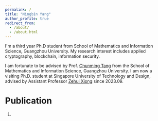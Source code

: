 ```yaml
---
permalink: /
title: "Ningbin Yang"
author_profile: true
redirect_from: 
  - /about/
  - /about.html
---
```


I'm a third year Ph.D student from School of Mathematics and Information Science, Guangzhou University. My research interest includes applied cryptography, blockchain, information security.

I am fortunate to be advised by Prof. [Chunming Tang](https://maths.gzhu.edu.cn/info/1073/1828.htm) from the School of Mathematics and Information Science, Guangzhou University.
I am now a visiting Ph.D. student at Singapore University of Technology and Design, advised by Assistant Professor [Zehui Xiong](https://istd.sutd.edu.sg/people/faculty/zehui-xiong) since 2023.09.

Publication
======
1.
